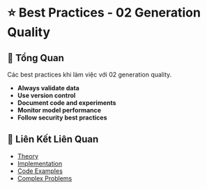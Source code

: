 # ⭐ Best Practices - 02 Generation Quality

## 🎯 Tổng Quan

Các best practices khi làm việc với 02 generation quality.

- **Always validate data**
- **Use version control**
- **Document code and experiments**
- **Monitor model performance**
- **Follow security best practices**

## 🔗 Liên Kết Liên Quan

- [Theory](./THEORY_02_generation_quality.md)
- [Implementation](./IMPLEMENTATION_02_generation_quality.md)
- [Code Examples](./CODE_EXAMPLES_02_generation_quality.md)
- [Complex Problems](./COMPLEX_PROBLEMS.md)

